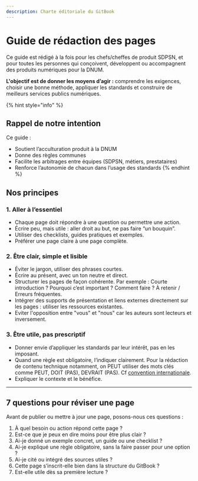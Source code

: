 ```yaml
---
description: Charte éditoriale du GitBook
---
```


# Guide de rédaction des pages

Ce guide est rédigé à la fois pour les chefs/cheffes de produit SDPSN, et pour toutes les personnes qui conçoivent, développent ou accompagnent des produits numériques pour la DNUM.

**L'objectif est de donner les moyens d’agir :** comprendre les exigences, choisir une bonne méthode, appliquer les standards et construire de meilleurs services publics numériques.

{% hint style="info" %}
## Rappel de notre intention

Ce guide :

* Soutient l’acculturation produit à la DNUM
* Donne des règles communes
* Facilite les arbitrages entre équipes (SDPSN, métiers, prestataires)
* Renforce l’autonomie de chacun dans l’usage des standards
{% endhint %}

## Nos principes

### 1. Aller à l’essentiel

* Chaque page doit répondre à une question ou permettre une action.
* Écrire peu, mais utile : aller droit au but, ne pas faire “un bouquin”.
* Utiliser des checklists, guides pratiques et exemples.
* Préférer une page claire à une page complète.

### 2. Être clair, simple et lisible

* Éviter le jargon, utiliser des phrases courtes.
* Écrire au présent, avec un ton neutre et direct.
* Structurer les pages de façon cohérente. Par exemple : Courte introduction ? Pourquoi c’est important ? Comment faire ? À retenir / Erreurs fréquentes.
* Intégrer des supports de présentation et liens externes directement sur les pages : utiliser les ressources existantes.
* Eviter l'opposition entre "vous" et "nous" car les auteurs sont lecteurs et inversement.

### 3. Être utile, pas prescriptif

* Donner envie d’appliquer les standards par leur intérêt, pas en les imposant.
* Quand une règle est obligatoire, l’indiquer clairement. Pour la rédaction de contenu technique notamment, on PEUT utiliser des mots clés comme PEUT, DOIT (PAS), DEVRAIT (PAS). Cf [convention internationale](https://datatracker.ietf.org/doc/html/rfc2119).
* Expliquer le contexte et le bénéfice.

***

## 7 questions pour réviser une page

Avant de publier ou mettre à jour une page, posons-nous ces questions :

1. À quel besoin ou action répond cette page ?
2. Est-ce que je peux en dire moins pour être plus clair ?
3. Ai-je donné un exemple concret, un guide ou une checklist ?
4. Ai-je expliqué une règle obligatoire, sans la faire passer pour une option ?
5. Ai-je cité ou intégré des sources utiles ?
6. Cette page s’inscrit-elle bien dans la structure du GitBook ?
7. Est-elle utile dès sa première lecture ?
